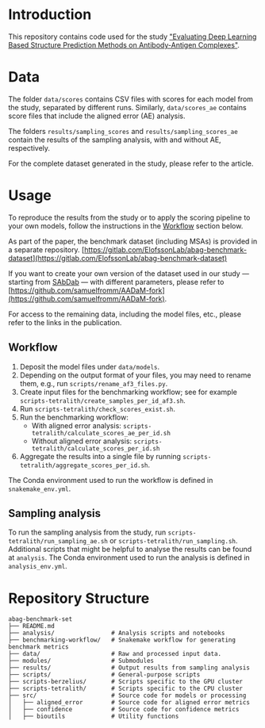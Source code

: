 # Introduction

This repository contains code used for the study ["Evaluating Deep Learning Based Structure Prediction Methods on Antibody-Antigen Complexes"](https://www.biorxiv.org/content/10.1101/2025.07.11.662141v1).

# Data

The folder `data/scores` contains CSV files with scores for each model from the study, separated by different runs. Similarly, `data/scores_ae` contains score files that include the aligned error (AE) analysis.

The folders `results/sampling_scores` and `results/sampling_scores_ae` contain the results of the sampling analysis, with and without AE, respectively.

For the complete dataset generated in the study, please refer to the article.

# Usage

To reproduce the results from the study or to apply the scoring pipeline to your own models, follow the instructions in the [Workflow](#workflow) section below.

As part of the paper, the benchmark dataset (including MSAs) is provided in a separate repository. [https://gitlab.com/ElofssonLab/abag-benchmark-dataset](https://gitlab.com/ElofssonLab/abag-benchmark-dataset) 

If you want to create your own version of the dataset used in our study — starting from [SAbDab](https://doi.org/10.1093/nar/gkab1050) — with different parameters, please refer to [https://github.com/samuelfromm/AADaM-fork](https://github.com/samuelfromm/AADaM-fork).

For access to the remaining data, including the model files, etc., please refer to the links in the publication.

## Workflow

1. Deposit the model files under `data/models`.
2. Depending on the output format of your files, you may need to rename them, e.g., run `scripts/rename_af3_files.py`.
3. Create input files for the benchmarking workflow; see for example `scripts-tetralith/create_samples_per_id_af3.sh`.
4. Run `scripts-tetralith/check_scores_exist.sh`.
5. Run the benchmarking workflow:
    - With aligned error analysis: `scripts-tetralith/calculate_scores_ae_per_id.sh`
    - Without aligned error analysis: `scripts-tetralith/calculate_scores_per_id.sh`
6. Aggregate the results into a single file by running `scripts-tetralith/aggregate_scores_per_id.sh`.

The Conda environment used to run the workflow is defined in `snakemake_env.yml`.

## Sampling analysis

To run the sampling analysis from the study, run `scripts-tetralith/run_sampling_ae.sh` or `scripts-tetralith/run_sampling.sh`.
Additional scripts that might be helpful to analyse the results can be found at `analysis`.
The Conda environment used to run the analysis is defined in `analysis_env.yml`.

# Repository Structure

``````
abag-benchmark-set
├── README.md
├── analysis/                # Analysis scripts and notebooks
├── benchmarking-workflow/   # Snakemake workflow for generating benchmark metrics
├── data/                    # Raw and processed input data. 
├── modules/                 # Submodules
├── results/                 # Output results from sampling analysis
├── scripts/                 # General-purpose scripts
├── scripts-berzelius/       # Scripts specific to the GPU cluster
├── scripts-tetralith/       # Scripts specific to the CPU cluster
├── src/                     # Source code for models or processing
│   ├── aligned_error        # Source code for aligned error metrics
│   ├── confidence           # Source code for confidence metrics
│   ├── bioutils             # Utility functions
``````